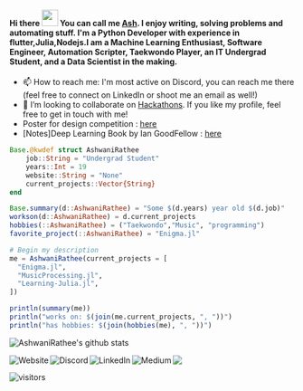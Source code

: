 ####  Hi there <img src="https://github.com/TheDudeThatCode/TheDudeThatCode/blob/master/Assets/Hi.gif" width="29px"> You can call me [Ash][website]. I enjoy writing, solving problems and automating stuff. I'm a Python Developer with experience in flutter,Julia,Nodejs.I am a Machine Learning Enthusiast, Software Engineer, Automation Scripter, Taekwondo Player, an IT Undergrad Student, and a Data Scientist in the making.
- 📫 How to reach me: I'm most active on Discord, you can reach me there (feel free to connect on LinkedIn or shoot me an email as well!)
- 👯 I’m looking to collaborate on [Hackathons](https://devpost.com/hackathons). If you like my profile, feel free to get in touch with me!
- Poster for design competition : [here](https://drive.google.com/file/d/1VRMRe-9_A8dY3VDy0fMQB996ajTzoeCq/view?usp=sharing)
- [Notes]Deep Learning Book by Ian GoodFellow : [here](https://drive.google.com/drive/folders/1w4OGfhNP-5KpFJxyJGpUCEpSeYpF44m2?usp=sharing)

<!--
**ashwani-rathee/ashwani-rathee** is a ✨ _special_ ✨ repository because its `README.md` (this file) appears on your GitHub profile.

Here are some ideas to get you started:

- 🔭 I’m currently working on ...
- 🌱 I’m currently learning ...
- 👯 I’m looking to collaborate on ...
- 🤔 I’m looking for help with ...
- 💬 Ask me about ...
- 📫 How to reach me: ...
- 😄 Pronouns: ...
- ⚡ Fun fact: ...
-->
```julia
Base.@kwdef struct AshwaniRathee
    job::String = "Undergrad Student"
    years::Int = 19
    website::String = "None"
    current_projects::Vector{String}
end

Base.summary(d::AshwaniRathee) = "Some $(d.years) year old $(d.job)"
workson(d::AshwaniRathee) = d.current_projects 
hobbies(::AshwaniRathee) = ("Taekwondo","Music", "programming")
favorite_project(::AshwaniRathee) = "Enigma.jl"

# Begin my description
me = AshwaniRathee(current_projects = [
  "Enigma.jl", 
  "MusicProcessing.jl",
  "Learning-Julia.jl",
])

println(summary(me))
println("works on: $(join(me.current_projects, ", "))")
println("has hobbies: $(join(hobbies(me), ", "))")
```
<!--
- 🥅 2021 Goals: 
  - Grow my Twitter following and post regular, quality content ([@sk4rn][twitter] ;));
  - Contribute more to Open Source projects;
  - Learn Julia and Golang; 
  - Land my first job; 
  - Get into the MLH Fellowship;
  - Build a habit of blogging, on Hashnode;
-->

![AshwaniRathee's github stats](https://github-readme-stats.vercel.app/api?username=ashwani-rathee&show_icons=true&hide=["issues"])

[<img align="left" alt="Website" src="https://img.shields.io/website?down_color=red&down_message=offline&style=for-the-badge&up_message=online&url=https%3A%2F%2Fsreekaransrinath.github.io"/>][website]
[<img align="left" alt="Discord" src="https://img.shields.io/discord/384024830988648450?color=blue&label=Discord&logo=discord&style=for-the-badge"/>][discord]
[<img align="left" alt="LinkedIn" src="https://img.shields.io/badge/LinkedIn-0077B5?style=for-the-badge&logo=linkedin&logoColor=white"/>][linkedin]
[<img align="left" alt="Medium" src="https://img.shields.io/badge/Medium-12100E?style=for-the-badge&logo=medium&logoColor=white"/>][medium]

<a href="">
  <img align="center" src="https://github-readme-stats.vercel.app/api?username=ashwani-rathee&count_private=true&include_all_commits=true&show_icons=true&title_color=007bff&text_color=e7e7e7&icon_color=007bff&bg_color=171c28" />
</a>

<!-- ![Karan's Github stats](https://github-readme-stats.vercel.app/api?username=sreekaransrinath&count_private=true&include_all_commits=true&show_icons=true&title_color=007bff&text_color=e7e7e7&icon_color=007bff&bg_color=171c28)
<!--
![Top Langs](https://github-readme-stats.vercel.app/api/top-langs/?username=ashwani-rathee&layout=compact&title_color=007bff&text_color=e7e7e7&icon_color=007bff&bg_color=171c28) -->
[website]: https://ashwani-rathee.github.io
[twitter]: https://twitter.com/ashwani_rathee_
[linkedin]: https://www.linkedin.com/in/ashwani-rathee-0b7594192/
[medium]: https://medium.com/@ashwanirathee
[discord]: https://discord.gg/4eAYmbeRb7

[<img align="left" alt="visitors" src="https://visitor-badge.glitch.me/badge?page_id=ashwani-rathee.ashwani-rathee"/>][website]
